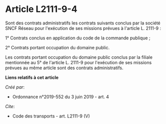 # Article L2111-9-4

Sont des contrats administratifs les contrats suivants conclus par la société SNCF Réseau pour l'exécution de ses missions
prévues à l'article L. 2111-9 : 

1° Contrats conclus en application du code de la commande publique ; 

2° Contrats portant occupation du domaine public. 

Les contrats portant occupation du domaine public conclus par la filiale mentionnée au 5° de l'article L. 2111-9 pour
l'exécution de ses missions prévues au même article sont des contrats administratifs.

**Liens relatifs à cet article**

_Créé par_:

  - Ordonnance n°2019-552 du 3 juin 2019 - art. 4

_Cite_:

  - Code des transports - art. L2111-9 (V)
